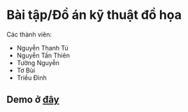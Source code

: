 # Bài tập/Đồ án kỹ thuật đồ họa

Các thành viên:
+ Nguyễn Thanh Tú
+ Nguyễn Tấn Thiên
+ Tường Nguyễn
+ Tơ Bùi
+ Triều Đình

## Demo ở [đây](https://walterclementsjr.github.io/KTDH/index.html)
